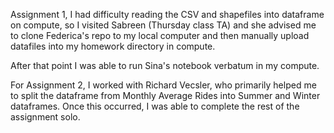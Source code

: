 Assignment 1, I had difficulty reading the CSV and shapefiles into dataframe on compute, so I visited
Sabreen (Thursday class TA) and she advised me to clone Federica's repo to my local computer and then manually
upload datafiles into my homework directory in compute.

After that point I was able to run Sina's notebook verbatum in my compute.

For Assignment 2, I worked with Richard Vecsler, who primarily helped me to split the dataframe from Monthly Average Rides 
into Summer and Winter dataframes. Once this occurred, I was able to complete the rest of the assignment solo.

